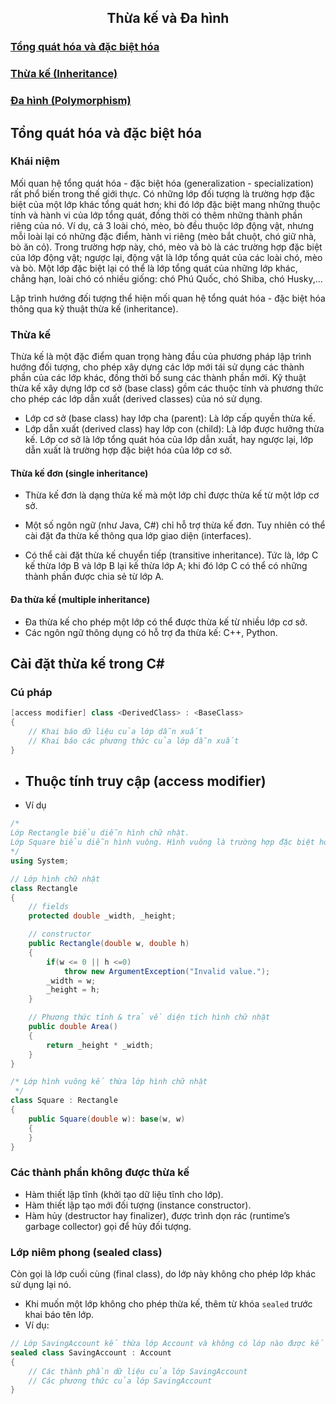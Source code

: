 <h2 align="center"> 
Thừa kế và Đa hình
</h2>

<div class="header">
    <h3><a href="concepts">Tổng quát hóa và đặc biệt hóa</a></h3>
    <h3><a href="inheritance">Thừa kế (Inheritance)</a></h3>
    <h3><a href="polymorphism">Đa hình (Polymorphism)</a></h3>
</div>

 <h2><a name="concepts">Tổng quát hóa và đặc biệt hóa</a></h2>
 
### Khái niệm
Mối quan hệ tổng quát hóa - đặc biệt hóa (generalization - specialization) rất phổ biến trong thế giới thực. Có những lớp đối tượng là trường hợp đặc biệt của một lớp khác tổng quát hơn; khi đó lớp đặc biệt mang những thuộc tính và hành vi của lớp tổng quát, đồng thời có thêm những thành phần riêng của nó. Ví dụ, cả 3 loài chó, mèo, bò đều thuộc lớp động vật, nhưng mỗi loài lại có những đặc điểm, hành vi riêng (mèo bắt chuột, chó giữ nhà, bò ăn cỏ). Trong trường hợp này, chó, mèo và bò là các trường hợp đặc biệt của lớp động vật; ngược lại, động vật là lớp tổng quát của các loài chó, mèo và bò. Một lớp đặc biệt lại có thể là lớp tổng quát của những lớp khác, chẳng hạn, loài chó có nhiều giống: chó Phú Quốc, chó Shiba, chó Husky,...

Lập trình hướng đối tượng thể hiện mối quan hệ tổng quát hóa - đặc biệt hóa thông qua kỹ thuật thừa kế (inheritance).

### Thừa kế
Thừa kế là một đặc điểm quan trọng hàng đầu của phương pháp lập trình hướng đối tượng, cho phép xây dựng các lớp mới tái sử dụng các thành phần của các lớp khác, đồng thời bổ sung các thành phần mới. Kỹ thuật thừa kế xây dựng lớp cơ sở (base class) gồm các thuộc tính và phương thức cho phép các lớp dẫn xuất (derived classes) của nó sử dụng. 

- Lớp cơ sở (base class) hay lớp cha (parent): Là lớp cấp quyền thừa kế. 
- Lớp dẫn xuất (derived class) hay lớp con (child): Là lớp được hưởng thừa kế. Lớp cơ sở là lớp tổng quát hóa của lớp dẫn xuất, hay ngược lại, lớp dẫn xuất là trường hợp đặc biệt hóa của lớp cơ sở.

#### Thừa kế đơn (single inheritance)
- Thừa kế đơn là dạng thừa kế mà một lớp chỉ được thừa kế từ một lớp cơ sở.
- Một số ngôn ngữ (như Java, C#) chỉ hỗ trợ thừa kế đơn. Tuy nhiên có thể cài đặt đa thừa kế thông qua lớp giao diện (interfaces).

- Có thể cài đặt thừa kế chuyển tiếp (transitive inheritance). Tức là, lớp C kế thừa lớp B và lớp B lại kế thừa lớp A; khi đó lớp C có thể có những thành phần được chia sẻ từ lớp A.

#### Đa thừa kế (multiple inheritance) 
- Đa thừa kế cho phép một lớp có thể được thừa kế từ nhiều lớp cơ sở.
- Các ngôn ngữ thông dụng có hỗ trợ đa thừa kế: C++, Python.

## Cài đặt thừa kế trong C#
### Cú pháp

```csharp
[access modifier] class <DerivedClass> : <BaseClass>
{
    // Khai báo dữ liệu của lớp dẫn xuất
    // Khai báo các phương thức của lớp dẫn xuất
} 
```
- Thuộc tính truy cập (access modifier)
  - 
- Ví dụ
```csharp
/*
Lớp Rectangle biểu diễn hình chữ nhật.
Lớp Square biểu diễn hình vuông. Hình vuông là trường hợp đặc biệt hóa của hình chữ nhật khi có 2 liên tiếp bằng nhau. 
*/
using System;

// Lớp hình chữ nhật
class Rectangle
{
    // fields
    protected double _width, _height;

    // constructor
    public Rectangle(double w, double h)
    {
        if(w <= 0 || h <=0)
            throw new ArgumentException("Invalid value.");
        _width = w;
        _height = h;
    }

    // Phương thức tính & trả về diện tích hình chữ nhật
    public double Area()
    {
        return _height * _width;
    }
}

/* Lớp hình vuông kế thừa lớp hình chữ nhật
 */
class Square : Rectangle
{
    public Square(double w): base(w, w)
    {
    }
}
```
### Các thành phần không được thừa kế

- Hàm thiết lập tĩnh (khởi tạo dữ liệu tĩnh cho lớp).
- Hàm thiết lập tạo mới đối tượng (instance constructor).
- Hàm hủy (destructor hay finalizer), được trình dọn rác (runtime’s garbage collector) gọi để hủy đối tượng.

### Lớp niêm phong (sealed class)
Còn gọi là lớp cuối cùng (final class), do lớp này không cho phép lớp khác sử dụng lại nó.
- Khi muốn một lớp không cho phép thừa kế, thêm từ khóa `sealed` trước khai báo tên lớp.
- Ví dụ:
```csharp
// Lớp SavingAccount kế thừa lớp Account và không có lớp nào được kế thừa nó.
sealed class SavingAccount : Account
{
    // Các thành phần dữ liệu của lớp SavingAccount
    // Các phương thức của lớp SavingAccount
}
```